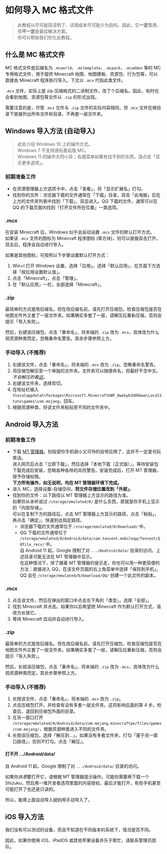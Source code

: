 # 如何导入 MC 格式文件

> 此教程以尽可能简洁明了、试错成本尽可能少为目的。因此，它**一定**管用，但**不一定**是最佳解决方案。  
  你可以帮助我们优化此教程。

## 什么是 MC 格式文件

MC 格式文件是后缀名为 `.mcworld`、`.mctemplate`、`.mcpack`、`.mcaddon` 等的 MC 专用格式文件，用于提供 Minecraft 地图、地图模板、资源包、行为包等，可以直接由 Minecraft 程序执行导入。下文以 `.mcx` 代指此类文件。

`.mcx` 文件，实际上是 zip 压缩格式的二进制文件，改了个后缀名。因此，有时也会看到地图、资源包等文件以 `.zip` 的形式出现。

需要注意的是，尽管 `.mcx` 文件与 `.zip` 文件的实际内容相同，但 `.mcx` 文件在根目录下直接列出所有文件和目录，不再套一层文件夹。

## Windows 导入方法 (自动导入)

> 此处介绍 Windows 10 上的操作方式。  
  Windows 7 不支持游玩基岩版 MC。  
  Windows 11 的操作大同小异；右键菜单如果有找不到的东西，请点击「显示更多选项」。

### 前期准备工作

- 在资源管理器上方选项卡中，点击「查看」，将「显示扩展名」打勾。
- 找到你的文件：浏览器下载的文件通常在「下载」目录，双击「此电脑」后在上方的文件夹列表中找到「下载」，双击进入。QQ 下载的文件，通常可以在 QQ 的下载页面内找到「打开文件所在位置」一类选项。

### .mcx

在安装 Minecraft 后，Windows 似乎会自动设置 `.mcx` 文件的默认打开方式。  
如果该 `.mcx` 文件的图标为 Minecraft 程序图标 (草方块)，则可以直接双击打开。双击后，程序会自动进行导入。

如果是其他图标，可按照以下步骤设置默认打开方式：

1. Win+I 打开 Windows 设置，选择「应用」，选择「默认应用」，在页面下方选择「按应用设置默认值」。
2. 点击「Minecraft」，点击「管理」。
3. 在「默认应用」一栏，全部选择「Minecraft」。

### .zip

最简单的方式是改后缀名。但在改后缀名前，请先打开压缩包，检查压缩包是否在地图文件外又套了一层文件夹。如果确实多套了一层，请解压后重新压缩，否则会提示「导入失败」。

然后，右键该压缩包，点击「重命名」，将末端的 `.zip` 改为 `.mcx`，具体改为什么视资源种类而定。忽略重命名警告。其余步骤参照上方。

### 手动导入 (不推荐)

1. 右键该文件，点击「重命名」，将末端的 `.mcx` 改为 `.zip`。忽略重命名警告。
2. 将压缩包解压至一个单独的文件夹。文件夹可以随便命名，但最好不含中文。*不会解压的看[这](zip_unzip_windows.md)。*
3. 右键该文件夹，选择剪切。
4. 在地址栏输入 `%localappdata%\Packages\Microsoft.MinecraftUWP_8wekyb3d8bbwe\LocalState\games\com.mojang`，回车。
5. 根据资源种类，将该文件夹粘贴至不同的文件夹中。

## Android 导入方法

### 前期准备工作

- 下载 [MT 管理器](https://mt2.cn)。别指望你手机弱小又可怜的自带应用了，这并不一定是句玩笑话。  
  进入网页后点击「立即下载」，然后选择「本地下载（正式版）」，等待安装包下载完成后安装，忽略各种各样的风险警告。安装完成后，打开 MT 管理器，授予存储权限。  
  **下方所有操作，如无说明，均在 MT 管理器环境下完成。**
- 进入 MC，选择设置-存储空间，**将文件存储位置改到「外部」**。
- 找到你的文件：以下路径以 MT 管理器上方显示的路径为准。  
  如果你从未听说过 `/storage/emulated/0/` 是什么东西，那就是你手机上显示的「内部存储」。  
  可以在复制下方的路径后，点击 MT 管理器上方显示的路径，点击「粘贴」，再点击「确定」，快速到达指定路径。
  - 浏览器下载的文件通常位于 `/storage/emulated/0/Download/` 中。
  - QQ 下载的文件通常位于 `/storage/emulated/0/Android/data/com.tencent.mobileqq/Tencent/QQfile_recv/` 中。  
    自 Android 11 起，Google 限制了对 `.../Android/data/` 目录的访问。上述目录可能无法在 MT 管理器中显示。  
    在这种情况下，除了跟着 MT 管理器的提示走，你也可以用一种更简便的方法：直接进入 QQ，在该文件页面的右上角菜单中选择「保存到手机」。QQ 会在 `/storage/emulated/0/Download/QQ/` 创建一个此文件的副本。

### .mcx

1. 点击该文件，然后在弹出的窗口中点击左下角的「类型」，选择「全部」。
2. 找到 Minecraft 并点击。如果你以后希望把 Minecraft 作为默认打开方式，请改为长按它。
3. 等待 Minecraft 启动并自动进行导入。

### .zip

最简单的方式是改后缀名。但在改后缀名前，请先打开压缩包，检查压缩包是否在地图文件外又套了一层文件夹。如果确实多套了一层，请解压后重新压缩，否则会提示「导入失败」。

然后，长按该压缩包，点击「重命名」，将末端的 `.zip` 改为 `.mcx`，具体改为什么视资源种类而定。其余步骤参照上方。

### 手动导入 (不推荐)

1. 长按该文件，点击「重命名」，将末端的 `.mcx` 改为 `.zip`。
2. 点击压缩包打开，并检查有没有多套一层文件夹。这将影响后面的第 4 步。检查后，退回到压缩包外面的目录。
3. 在另一窗口打开 `/storage/emulated/0/Android/data/com.mojang.minecraftpe/files/games/com.mojang/`，根据资源种类进入不同的文件夹。
4. 长按该压缩包，选择「解压到…」。如果没有多套文件夹，打勾「基于另一窗口路径」，否则不打勾。点击「解压」。

#### 打不开 .../Android/data/

自 Android 11 起，Google 限制了对 `.../Android/data/` 目录的访问。

如果你*执意*要打开它，请根据 MT 管理器提示操作。可能你需要再下载一个 Shizuku，然后用一堆开发者选项里面的内容授权，最后才能打开，有些手机甚至可能打开了也还是只读的。

所以，能用上面自动导入就别用手动导入了。

## iOS 导入方法

我们没有可以测试的设备，而且不知道在不同版本的系统下，情况是否不同。

因此，如果你使用 iOS、iPadOS 或其他苹果设备并乐于帮忙，请联系管理员团队。
